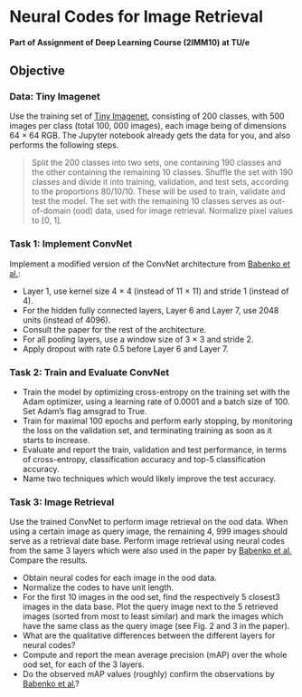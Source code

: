 # Neural Codes for Image Retrieval

#### Part of Assignment of Deep Learning Course (2IMM10) at TU/e 


## Objective

### Data: Tiny Imagenet 

Use the training set of [Tiny Imagenet](https://tiny-imagenet.herokuapp.com/), consisting of 200 classes, with 500 images per class (total 100, 000 images), each image being of dimensions 64 × 64 RGB. The Jupyter notebook already gets the data for you, and also performs the following steps.

> Split the 200 classes into two sets, one containing 190 classes and the other containing the remaining 10 classes.
> Shuffle the set with 190 classes and divide it into training, validation, and test sets, according to the proportions 80/10/10. These will be used to train, validate and test the model.
> The set with the remaining 10 classes serves as out-of-domain (ood) data, used for image retrieval.
> Normalize pixel values to [0, 1].

### Task 1: Implement ConvNet
Implement a modified version of the ConvNet architecture from [Babenko et al.](/reading/neural_codes_for_image_retrieval.pdf):
* Layer 1, use kernel size 4 × 4 (instead of 11 × 11) and stride 1 (instead of 4).
* For the hidden fully connected layers, Layer 6 and Layer 7, use 2048 units (instead of 4096).
* Consult the paper for the rest of the architecture.
* For all pooling layers, use a window size of 3 × 3 and stride 2.
* Apply dropout with rate 0.5 before Layer 6 and Layer 7.

### Task 2: Train and Evaluate ConvNet

* Train the model by optimizing cross-entropy on the training set with the Adam optimizer, using a learning rate of 0.0001 and a batch size of 100. Set Adam’s flag amsgrad to True.
* Train for maximal 100 epochs and perform early stopping, by monitoring the loss on the validation set, and terminating training as soon as it starts to increase.
* Evaluate and report the train, validation and test performance, in terms of cross-entropy, classification accuracy and top-5 classification accuracy.
* Name two techniques which would likely improve the test accuracy.

### Task 3: Image Retrieval

Use the trained ConvNet to perform image retrieval on the ood data. When using a certain image as query image, the remaining 4, 999 images should serve as a retrieval date base. Perform image retrieval using neural codes from the same 3 layers which were also used in the paper by [Babenko et al.](/reading/neural_codes_for_image_retrieval.pdf) Compare the results.

* Obtain neural codes for each image in the ood data.
* Normalize the codes to have unit length.
* For the first 10 images in the ood set, find the respectively 5 closest3 images in the data base. Plot the query image next to the 5 retrieved images (sorted from most to least similar) and mark the images which have the same class as the query image (see Fig. 2 and 3 in the paper).
* What are the qualitative differences between the different layers for neural codes?
* Compute and report the mean average precision (mAP) over the whole ood set, for each of the 3 layers.
* Do the observed mAP values (roughly) confirm the observations by [Babenko et al.](/reading/neural_codes_for_image_retrieval.pdf)?